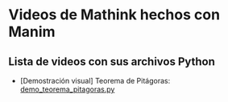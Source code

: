 # Videos de Mathink hechos con Manim

## Lista de videos con sus archivos Python

* [Demostración visual] Teorema de Pitágoras: [demo_teorema_pitagoras.py](/demo_teorema_pitagoras.py)